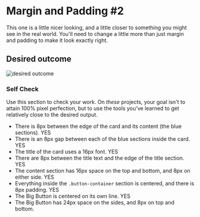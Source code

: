 # Margin and Padding #2

This one is a little nicer looking, and a little closer to something you might see in the real world. You'll need to change a little more than just margin and padding to make it look exactly right.

## Desired outcome
![desired outcome](./desired-outcome.png)

### Self Check
Use this section to check your work. On _these_ projects, your goal isn't to attain 100% pixel perfection, but to use the tools you've learned to get relatively close to the desired output.

- There is 8px between the edge of the card and its content (the blue sections). YES
- There is an 8px gap between each of the blue sections inside the card. YES
- The title of the card uses a 16px font. YES
- There are 8px between the title text and the edge of the title section. YES
- The content section has 16px space on the top and bottom, and 8px on either side. YES
- Everything inside the `.button-container` section is centered, and there is 8px padding. YES
- The Big Button is centered on its own line. YES
- The Big Button has 24px space on the sides, and 8px on top and bottom.
